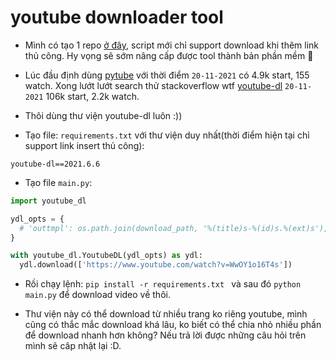 # youtube downloader tool

- Mình có tạo 1 repo [ở đây](https://github.com/y110t/ydl), script mới chỉ support download khi thêm link thủ công. Hy vọng sẽ sớm nâng cấp được tool thành bản phần mềm :muscle:

- Lúc đầu định dùng [pytube](https://github.com/pytube/pytube) với thời điểm `20-11-2021` có 4.9k start, 155 watch. Xong lướt lướt search thử stackoverflow wtf [youtube-dl](https://github.com/ytdl-org/youtube-dl) `20-11-2021` 106k start, 2.2k watch.

- Thôi dùng thư viện youtube-dl luôn :))

- Tạo file: `requirements.txt` với thư viện duy nhất(thời điểm hiện tại chỉ support link insert thủ công):

```linenums="1"
youtube-dl==2021.6.6
```

- Tạo file `main.py`:

```python linenums="1"
import youtube_dl

ydl_opts = {
  # 'outtmpl': os.path.join(download_path, '%(title)s-%(id)s.%(ext)s'),
}

with youtube_dl.YoutubeDL(ydl_opts) as ydl:
  ydl.download(['https://www.youtube.com/watch?v=WwOY1o16T4s'])
```

- Rồi chạy lệnh: `pip install -r requirements.txt ` và sau đó `python main.py` để download video về thôi.

- Thư viện này có thể download từ nhiều trang ko riêng youtube, mình cũng có thắc mắc download khá lâu, ko biết có thể chia nhỏ nhiều phần để download nhanh hơn không? Nếu trả lời được những câu hỏi trên mình sẽ câp nhật lại :D.

